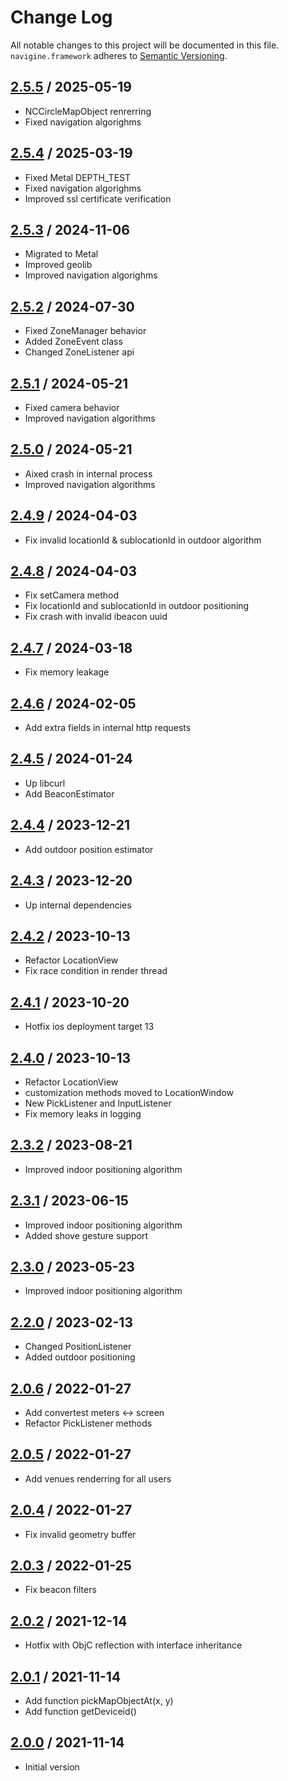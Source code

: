 # Change Log
All notable changes to this project will be documented in this file.
`navigine.framework` adheres to [Semantic Versioning](http://semver.org/).

## [2.5.5](https://github.com/Navigine/navigine_ios_framework/releases/tag/v.2.5.5) / 2025-05-19
* NCCircleMapObject renrerring
* Fixed navigation algorighms

## [2.5.4](https://github.com/Navigine/navigine_ios_framework/releases/tag/v.2.5.4) / 2025-03-19
* Fixed Metal DEPTH_TEST
* Fixed navigation algorighms
* Improved ssl certificate verification

## [2.5.3](https://github.com/Navigine/navigine_ios_framework/releases/tag/v.2.5.3) / 2024-11-06
* Migrated to Metal
* Improved geolib
* Improved navigation algorighms

## [2.5.2](https://github.com/Navigine/navigine_ios_framework/releases/tag/v.2.5.2) / 2024-07-30
* Fixed ZoneManager behavior
* Added ZoneEvent class
* Changed ZoneListener api

## [2.5.1](https://github.com/Navigine/navigine_ios_framework/releases/tag/v.2.5.1) / 2024-05-21
* Fixed camera behavior
* Improved navigation algorithms

## [2.5.0](https://github.com/Navigine/navigine_ios_framework/releases/tag/v.2.5.0) / 2024-05-21
* Аixed crash in internal process
* Improved navigation algorithms

## [2.4.9](https://github.com/Navigine/navigine_ios_framework/releases/tag/v.2.4.9) / 2024-04-03
* Fix invalid locationId & sublocationId in outdoor algorithm

## [2.4.8](https://github.com/Navigine/navigine_ios_framework/releases/tag/v.2.4.8) / 2024-04-03
* Fix setCamera method
* Fix locationId and sublocationId in outdoor positioning
* Fix crash with invalid ibeacon uuid

## [2.4.7](https://github.com/Navigine/navigine_ios_framework/releases/tag/v.2.4.7) / 2024-03-18
* Fix memory leakage

## [2.4.6](https://github.com/Navigine/navigine_ios_framework/releases/tag/v.2.4.6) / 2024-02-05
* Add extra fields in internal http requests

## [2.4.5](https://github.com/Navigine/navigine_ios_framework/releases/tag/v.2.4.5) / 2024-01-24
* Up libcurl
* Add BeaconEstimator

## [2.4.4](https://github.com/Navigine/navigine_ios_framework/releases/tag/v.2.4.4) / 2023-12-21
* Add outdoor position estimator

## [2.4.3](https://github.com/Navigine/navigine_ios_framework/releases/tag/v.2.4.3) / 2023-12-20
* Up internal dependencies

## [2.4.2](https://github.com/Navigine/navigine_ios_framework/releases/tag/v.2.4.2) / 2023-10-13
* Refactor LocationView
* Fix race condition in render thread

## [2.4.1](https://github.com/Navigine/navigine_ios_framework/releases/tag/v.2.4.1) / 2023-10-20
* Hotfix ios deployment target 13

## [2.4.0](https://github.com/Navigine/navigine_ios_framework/releases/tag/v.2.4.0) / 2023-10-13
* Refactor LocationView
* customization methods moved to LocationWindow
* New PickListener and InputListener
* Fix memory leaks in logging

## [2.3.2](https://github.com/Navigine/navigine_ios_framework/releases/tag/v.2.3.2) / 2023-08-21
* Improved indoor positioning algorithm

## [2.3.1](https://github.com/Navigine/navigine_ios_framework/releases/tag/v.2.3.1) / 2023-06-15
* Improved indoor positioning algorithm
* Added shove gesture support

## [2.3.0](https://github.com/Navigine/navigine_ios_framework/releases/tag/v.2.3.0) / 2023-05-23
* Improved indoor positioning algorithm

## [2.2.0](https://github.com/Navigine/navigine_ios_framework/releases/tag/v.2.2.0) / 2023-02-13
* Changed PositionListener
* Added outdoor positioning

## [2.0.6](https://github.com/Navigine/navigine_ios_framework/releases/tag/v.2.0.6) / 2022-01-27
* Add convertest meters <-> screen
* Refactor PickListener methods

## [2.0.5](https://github.com/Navigine/navigine_ios_framework/releases/tag/v.2.0.5) / 2022-01-27
* Add venues renderring for all users

## [2.0.4](https://github.com/Navigine/navigine_ios_framework/releases/tag/v.2.0.4) / 2022-01-27
* Fix invalid geometry buffer

## [2.0.3](https://github.com/Navigine/navigine_ios_framework/releases/tag/v.2.0.3) / 2022-01-25
* Fix beacon filters

## [2.0.2](https://github.com/Navigine/navigine_ios_framework/releases/tag/v.2.0.2) / 2021-12-14
* Hotfix with ObjC reflection with interface inheritance

## [2.0.1](https://github.com/Navigine/navigine_ios_framework/releases/tag/v.2.0.1) / 2021-11-14
* Add function pickMapObjectAt(x, y)
* Add function getDeviceid()

## [2.0.0](https://github.com/Navigine/navigine_ios_framework/releases/tag/v.2.0.0) / 2021-11-14
* Initial version
